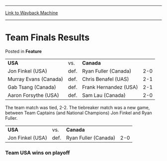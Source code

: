 
---
[Link to Wayback Machine](https://web.archive.org/web/20160524161307/http://magic.wizards.com/en/articles/archive/feature/team-finals-results-2000-01-01)

[_metadata_:description]:- "USA vs. Canada   Jon Finkel (USA) def. Ryan Fuller (Canada) 2-0 Murray Evans (Canada) def. Chris Benafel (UAS) 2-1 Gab Tsang (Canada) def. Frank Hernandez (USA) 2-1 Aaron Forsythe (USA) def. Sam Lau (Canada) 2-0"
[_metadata_:generator]:- "Drupal 7 (http://drupal.org)"
[_metadata_:node]:- "960896"
[_metadata_:publish_date]:- "2000-01-01"
[_metadata_:source]:- "div-main-content"
[_metadata_:title]:- "Team Finals Results"
[_metadata_:wayback_capture_timestamp]:- "2016-05-24 16:13:07"
[_metadata_:wayback_raw_url]:- "https://web.archive.org/web/20160524161307id_/http://magic.wizards.com/en/articles/archive/feature/team-finals-results-2000-01-01"
[_metadata_:wayback_url]:- "http://magic.wizards.com/en/articles/archive/feature/team-finals-results-2000-01-01"
---


Team Finals Results
===================



 Posted in **Feature**














|  |  |  |  |
| --- | --- | --- | --- |
| **USA** | vs. | **Canada** |  |
| Jon Finkel (USA) | def. | Ryan Fuller (Canada) | 2-0 |
| Murray Evans (Canada) | def. | Chris Benafel (UAS) | 2-1 |
| Gab Tsang (Canada) | def. | Frank Hernandez (USA) | 2-1 |
| Aaron Forsythe (USA) | def. | Sam Lau (Canada) | 2-0 |

The team match was tied, 2-2. The tiebreaker match was a new game, between Team Captains (and National Champions) Jon Finkel and Ryan Fuller.




|  |  |  |  |
| --- | --- | --- | --- |
| **USA** | vs. | **Canada** |  |
| Jon Finkel (USA) | def. | Ryan Fuller (Canada) | 2-0 |

### Team USA wins on playoff








